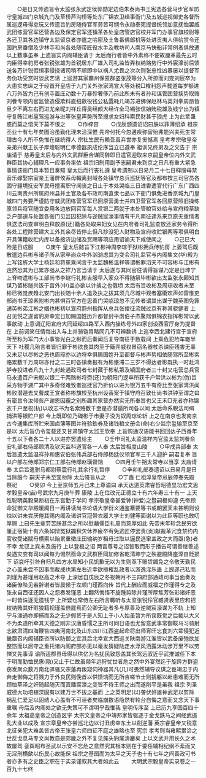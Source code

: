 <!-- { "loadSidebar": true } -->
　　○是日又传遗旨令太监张永武定侯郭勋定边伯朱泰尚书王宪选各营马步官军防守皇城四门京城九门及草桥芦沟桥等处东厂锦衣卫缉事衙门及五城巡视御史各督所属巡逻毋得怠玩又传遗旨豹房随侍官军劳苦可悯令永勋泰宪提督统领加意抚恤罢威武团练营官军还营各边及保定官军还镇革各处皇店管店官校并军门办事官旗校尉等各还卫其各边镇守太监留京者亦遣之哈密及土鲁番佛郎机等处进贡夷人俱给赏令还国豹房番僧及少林寺和尚各处随带匠役水手及教坊司人南京马快船非常例者俱放遣以上数事虽奉  上遗旨实内阁辅臣请于  太后而行者皆中外素称不便故厘革最先云时内臣得幸豹房者张锐张雄为首锐居东厂雄入司礼监皆弄权纳赂势行中外宸濠前后馈送各万计锐假缉事侵挠诸司稍不顺即中以祸人尤畏之次次则张忠性凶暴屡以提督军务伪功受赏时谈武艺诱  上巡游其家霸州保匿群盗张茂等分入所掠而刘宠刘宸卒为大患实忠纵之于经首开皇店于九门关外张家湾宣大等处税□榷利怨声载道每岁额进八万外皆为己有创寺置庄动数十万暴殄奢侈乃前此所未有者孙和谋管团营挟势取赂刘餋专领内官监营造侵欺料直掊歛役钱公私蠹耗几竭苏进佛保赵林马英刘拳周昂皆旦夕不离左右而进尤亲昵刘祥丘得吴经颜大经许全马锡张信始贿锐雄及钱宁出为镇守复贿江彬扈驾巡游与进等张皇声势所至搜求女妇科索民财甚于狼虎  上为此辈蛊惑而莫之悟天下莫不恨之
　　○作梓宫
　　○戊辰颁遗诏诏曰朕以菲薄绍承  祖宗丕业十有七年矣图治虽勤化理未洽深惟  先帝付托今忽遘疾弥留殆弗能兴夫死生常理古今人所不免惟在继统得人  宗社生民有赖吾虽弃世亦复奚憾焉  皇考孝宗敬皇帝亲弟兴献王长子厚熜聪明仁孝德器夙成伦序当立已遵奉  祖训兄终弟及之文告于  宗庙请于  慈寿皇太后与内外文武群臣合谋同辞即日遣官迎取来京嗣皇帝位内外文武群臣其协心辅理凡一应事务率依  祖宗旧制用副予志嗣君未到京之日凡有重大紧急事情该衙门具本暂且奏知  皇太后而行丧礼遵  皇考遗制以日易月二十七日释服毋禁音乐嫁娶宗室亲王藩屏攸系毋輙离封域各处镇守总兵巡抚等官及都布按三司官员各固守疆境抚安军民毋擅离职守闻丧之日止于本处哭临三日进香遣官代行广东广西四川云南贵州所属府州县并土官及各布政司南直隶七品以下衙门俱免进香京城九门皇城四门务要严谨防守威武团练营官军已回原营勇士并四卫营官军各回原营照旧操练原领兵将官随宜委用各边放回官军每人赏银二两就于本处管粮官处给与宣府粮草缺乏户部速与处置各衙门见监囚犯除与逆贼宸濠事情有干凡南征逮系来京原无重情者俱送法司查审明白释放原(还)籍各处取来妇女见在内府者司礼监查放还家务令得所各处工程除营建大工外其余尽皆停止但凡抄没犯人财物及宣府收贮银两等项俱明白开具簿籍收贮内库以备接济边储及赏赐等项应用诏谕天下咸使闻之
　　○己巳大殓是日成服
　　○庚午  皇太后懿旨下江彬神周李琮于狱彬拥兵侍豹房  上晏驾后既散遣边兵彬与诸子所从家卒尚众中外汹汹虑其为变会司礼监官与内阁集文(华)殿为  上写铭旌大学士杨廷和蒋冕乘间言于太监魏彬温祥等谓彬罪滔天不可容彬与江彬有连然恐其为已累亦强从之祥乃言当请于  太后遂与其同官往请得旨谋乃定是日坤宁上脊吻遣彬与工部尚书李鐩行礼彬吉服早入家众不得随祭毕彬欲出太监张永颇知其谋乃留彬鐩共饭于宫外(中)盖亦欲以计擒之也俄顷  太后有旨收彬及周琮收者未至彬已微觉疾趋北安门出长随十余人追及执之拔其须几尽城中观者塞衢欢声如雷惟吏部尚书王琼素附彬内甚惧百官方在思善门哭临琼忽不见传者谓其出谋于魏英图免罪谴英彬弟江彬之姻也彬初以宣府蔚州指挥从总兵张俊征流贼过京有称其骁健者  上召见悦之遂留豹房幸宠日加赐国姓历升都督封平虏伯子杰鳌熙俱锦衣指挥彬常以武事歆动  上意调辽阳宣府大同延绥四路军入西内操练号外四家创设西官厅身为提督在  上前调笑任情每出入与上并骑铠胄略同几不可辨数诱  上巡幸西北建行宫于宣府所至称为军门大小事皆光白之彬而后奏闻后复导南征于数载间  上乘危犯险车辙半天下  社稷几殆言者皆归罪于彬欲食其肉至于簸弄威权冒窃名器杖杀谏臣残害无辜又未足以尽彬之恶也周琮亦以边将幸俱赐国姓升至都督与彬声势相依随驾所至彬索赂累数千万周琮亦付之二三时各镇奏报有为彬壅滞二三岁不得达者彬既执一时赴鸿胪寺投进者凡九十九封赴通政司者七封藏于彬私第及镇国府者三十封又屯营总兵官马永遣百户宋輗以银二千两赂彬将赍(还)为朝阳门逻卒所获千户常洪以彬为(伪)旨采方物于湖广其中多奇怪难致者巡抚官乃折价以进为银万五千有奇比至张家湾洪闻彬败潜遁去又曹成王宣者称彬旗校至杭州设香案于镇守府召致仕尚书洪钟至谓之曰有密旨令汝倾赀产谢恩因覊之别所趣其家营办然实无所奉旨也又王禾□充者亦称锦衣千户至柷(杭)以收志书为名索赂数千至是亦潜遁所司各以闻  太后命系輗法司缉捕洪等银贮户部  今上既即位乃磔彬于市妻子没为奴周琮论斩  上之在南京也发南京古今通集库所贮宋国卤簿等图并符验鉄券及诸钱粮文册会(命)右少监宗玺输至京至是以  太后旨仍令玺载还又甘肃镇守太监王欣奉  上旨购通汉语能书回回达子西番年十五以下者各二十人以进亦罢遣给主
　　○壬申司礼太监温祥内官监太监刘餋俞安礼部右侍郎顾清及钦天监科道官各一人奉  太后旨相度山陵
　　○甲戌兵部奉  太后旨遣太监温祥孙和惠安伯张伟兵部右侍郎杨廷仪领官军三千人迎护  嗣君复奉  旨以户部左侍郎郑宗仁工部右侍郎赵璜督饷
　　○四月壬午朔太常寺以当享  太庙请奉  太后旨遣驸马都尉蔡震行礼其余行礼暂停
　　○辛卯礼部奏遗诏以日易月是日当除服今  嗣天子未至宜勿除  太后降旨从之
　　○丁酉  仁祖淳皇帝忌辰停奉先殿祭祀
　　○癸卯  今上至京师五月己未上尊谥曰  承天达道英肃睿哲昭德显功宏文思孝毅皇帝(庙)号武宗九月庚午葬  康陵  上在位改元正德立十有六年寿三十有一  上天性聪明英毅果断初在东宫勤于学问  孝宗敬皇帝甚爱钟(钟爱)之暨嗣极仰遵  先帝顾命犹御文华殿暖阁日一再讲读尚书论语大学衍义通鉴纂要等书或朝罢天未甚明则设烛以讲未尝厌倦其赐内阁及诸讲官冠带衣履大学士刘健等面谢以为此臣等职也敢叨厚赐  上曰先生辈劳苦朕甚念之所以慰藉儒臣礼周而意厚如此  先帝末年轸念民穷欲厘正宿毙十有六条如辩冤狱蠲积欠休养疲卒宥免逃匠停罢责(贡)献裁革冗食禁约内官收受诸赋毋横索以贻累重徵庄田输纳岁租毋过取以逼民逃窜盖政之大而亟(急)者不幸  龙驭上宾未及施行  上以登极之诏  两宫尊号之诏皆取而形于播告可谓善继善述矣遇灾变有司以闻每为惕然亟命文武群臣同加修省乾清坤宁之殃避殿降座深自贬损下  诏哀吁引咎自归凡四方水旱知小民饥歉无以为生则亟下赈贷蠲免之令敬天勤民之心盖未尝不因事而裁成也第左右近幸欲擅榷乱政者以游逸淫乐蛊  上觊遂己私而刘瑾为甚瑾用赵高之术导  上深居自戊辰之冬视朝月不三四府部通政司事当面奏及诸臣僚陛见若辞谢者皆晨候于左顺门瑾西向传  旨代上酬应而威福之作瑾得专之及张永自西征还因人之怨奏发瑾恶  上翻然悔悟不旋踵剪除并瑾所厚焦芳张彩诸奸恶一时皆诛逐无遗钱宁  上所嬖也常侍左右所言輙听与太监张锐伶官臧贤表里应和招权纳贿其奸赃狼籍视瑾盖倍屣焉而公卿无耻者多与厚善及逆贼宸濠谋为不轨  上知宁与濠通亦即捕而系之无少假贷于是人知上于小人始虽暂为所误既觉之后裁以大义不为柔道所牵其天德之刚非汉唐昏懦之主所可同日语也尤留意武事常御鞍马习骑射志欲肃清四海鞭笞四夷河南北及山东四川江西盗起命将出师宵旰忘食刘六辈侵犯近畿亟召内阁辅臣咨所以防御之宜其后北幸宣大西巡关陕南游江淮皆以武备废弛欲加整饬而以居守之重托诸内阁府部亦无以毫发猜疑陆走水浮风洒露沐动涉万里不以劳惮又先事谆  谕所适郡县毋得以供亿为名扰民致怨盖其长驾远驭近乎武推诚任下本于明而勤恤民惠(隐)又止于仁故虽频年远狩忧世者危之然中外宴然迄于旋跸方群盗窃发聚众数万南北驿骚又宗藩再叛窥伺神器其凡(几)可畏然辅导议谋之臣竭忠于内奔走御侮之将戮力于外良民则俛首以供馈饷而无所咨嗟节士则捐躯以赴患难而无所顾恤草泽之奸随起随灭而寘鐇宸濠之变皆不待王师之出而遂削平是虽我  祖宗  列圣威德大功培植深固有以建万世不拔之基而  上之英明足(以)詟伏奸雄神武足以剪除祸乱仁爱足以固结人心盖有不可诬者矣临崩数语隐然有轮台自悔之意而又念天下事重嘱  母后及内阁处之欲无失策可不谓明乎哉惟我  皇明传序至  上已历九享国百四十余年  太祖高皇帝之创造区宇  太宗文皇帝之中靖邦家皆驱逐于金戈鉄马之间经武遏乱大业以成及  宣宗章皇帝亦尝巡北边以讨丑虏幸东土以削逆藩  英宗睿皇帝又锐意北征亲犯大难盖皆古帝王张皇六师四征不庭之雄略也至  宪宗  孝考则当雍熙累洽之世反戈息马专文尚教自是郊畿之外不复见旄头豹尾清鏖矣  上以文武并用长久之术故屡驾  銮舆昭布圣武以示安不忘危之意然究其根本则在于委任辅相纪纲不紊而又无淫刑横歛以伤民心故能保  祖宗之基图而为太平之天子也十有七年之间善政可书者亦多有之史臣之职在于实录谨叙其大者如此云
　　大明武宗毅皇帝实录卷之一百九十七终

